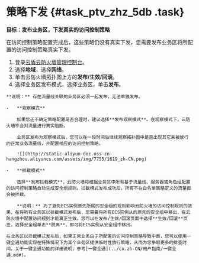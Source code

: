 # 策略下发 {#task_ptv_zhz_5db .task}

**目标：发布业务区，下发真实的访问控制策略**

在访问控制策略配置完成后，这些策略仍没有真实下发，您需要发布业务区将所配置的访问控制策略真实下发。

1.   登录[云盾云防火墙管理控制台](https://yundun.console.aliyun.com/?p=cfw#/cfw/)。 
2.   选择**地域**，选择**网络**。 
3.   单击云防火墙拓扑图上方的**发布/生效/回滚**。 
4.   选择业务区发布模式，选择业务区，单击**发布**。 

    **说明：** 存在流量线关联的业务区必须一起发布，无法单独发布。

    -   **观察模式**

        如果您还不确定策略配置是否合理时，建议选择**发布观察模式**。在观察模式下，云防火墙不会对流量进行真实阻断。

        业务区发布为观察模式后，您可以在一段时间后继续观察拓扑图中是否出现其它未被放行的正常业务流量线，并配置相应的访问控制策略。

        ![](http://static-aliyun-doc.oss-cn-hangzhou.aliyuncs.com/assets/img/7755/1619_zh-CN.png)

    -   **拦截模式**

        选择**发布拦截模式**，云防火墙将根据业务区中所有基于流量线、服务器或角色组配置的访问控制策略自动生成安全组规则。拦截模式发布成功后，所有不在白名单策略定义的流量都会被拦截。

        **说明：** 为了避免ECS实例原先所属的安全组的规则影响云防火墙的访问控制规则的效果，在将所有业务区以拦截模式发布后，您需要将所有ECS实例从的原先的安全组中移出，在云防火墙中配置访问规则才能真正生效。您可以在发布/生效/回滚页面中选择**生效/回滚**页签，选择安全组单击**脱离**，即可将ECS实例从安全组中移出。

    在业务区以拦截模式发布后，如果正常业务由于所配置的访问控制策略导致中断，您可以使用一键全通功能实现在特殊情况下为某个业务区提供临时性放行策略，从而为您争取更多的排查时间。关于一键全通功能的详细说明，参考[一键全通](../cn.zh-CN/用户指南/一键全通.md#)。


